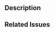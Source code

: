 <!-- Thanks for contributing to Cross-cluster Connectivity! -->

<!--
Before submitting a pull request, make sure you read about our Contribution
Workflow here: https://github.com/vmware-tanzu/cross-cluster-connectivity/blob/main/CONTRIBUTING.md#contributor-workflow
-->

## Description
<!-- A clear and concise description of what the PR is adding or changing. -->

## Related Issues

<!--
All PR's should have a `Fixes #NNN` or `Updates #NNN` line in the pull request
description. Cross-cluster Connectivity operates according to the talk, then
code rule.  If you plan to submit a pull request for anything more than a typo
or obvious bug fix, first you should raise an issue to discuss your proposal,
before submitting any code.
-->
